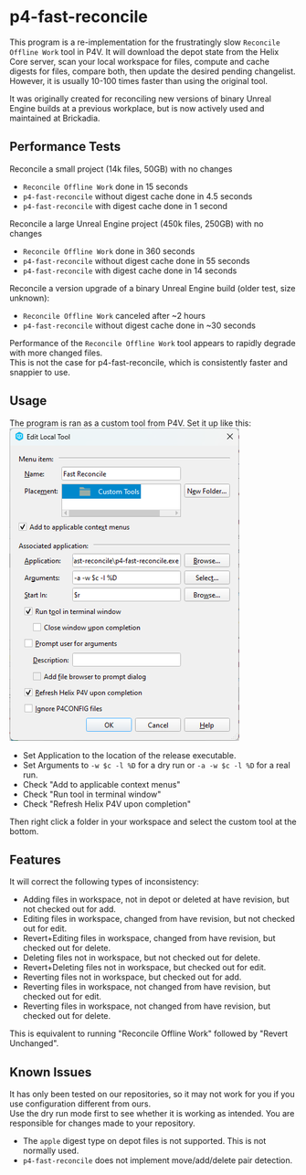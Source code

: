# p4-fast-reconcile

This program is a re-implementation for the frustratingly slow `Reconcile Offline Work` tool in P4V. It will download the depot state from the Helix Core server, scan your local workspace for files, compute and cache digests for files, compare both, then update the desired pending changelist. However, it is usually 10-100 times faster than using the original tool.

It was originally created for reconciling new versions of binary Unreal Engine builds at a previous workplace, but is now actively used and maintained at Brickadia.

## Performance Tests

Reconcile a small project (14k files, 50GB) with no changes
- `Reconcile Offline Work` done in 15 seconds
- `p4-fast-reconcile` without digest cache done in 4.5 seconds
- `p4-fast-reconcile` with digest cache done in 1 second

Reconcile a large Unreal Engine project (450k files, 250GB) with no changes
- `Reconcile Offline Work` done in 360 seconds
- `p4-fast-reconcile` without digest cache done in 55 seconds 
- `p4-fast-reconcile` with digest cache done in 14 seconds

Reconcile a version upgrade of a binary Unreal Engine build (older test, size unknown):
- `Reconcile Offline Work` canceled after ~2 hours
- `p4-fast-reconcile` without digest cache done in ~30 seconds

Performance of the `Reconcile Offline Work` tool appears to rapidly degrade with more changed files.  
This is not the case for p4-fast-reconcile, which is consistently faster and snappier to use.

## Usage

The program is ran as a custom tool from P4V. Set it up like this:
![Custom Tool Setup](img/custom_tool.png)

- Set Application to the location of the release executable.
- Set Arguments to `-w $c -l %D` for a dry run or `-a -w $c -l %D` for a real run.
- Check "Add to applicable context menus"
- Check "Run tool in terminal window"
- Check "Refresh Helix P4V upon completion"

Then right click a folder in your workspace and select the custom tool at the bottom.

## Features

It will correct the following types of inconsistency:

- Adding files in workspace, not in depot or deleted at have revision, but not checked out for add.
- Editing files in workspace, changed from have revision, but not checked out for edit.
- Revert+Editing files in workspace, changed from have revision, but checked out for delete.
- Deleting files not in workspace, but not checked out for delete.
- Revert+Deleting files not in workspace, but checked out for edit.
- Reverting files not in workspace, but checked out for add.
- Reverting files in workspace, not changed from have revision, but checked out for edit.
- Reverting files in workspace, not changed from have revision, but checked out for delete.

This is equivalent to running "Reconcile Offline Work" followed by "Revert Unchanged".

## Known Issues

It has only been tested on our repositories, so it may not work for you if you use configuration different from ours.  
Use the dry run mode first to see whether it is working as intended. You are responsible for changes made to your repository.

- The `apple` digest type on depot files is not supported. This is not normally used.
- `p4-fast-reconcile` does not implement move/add/delete pair detection.
